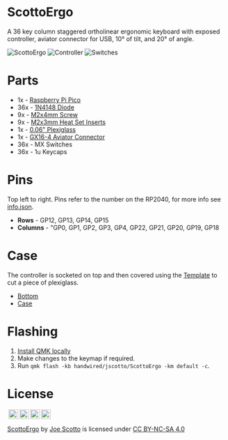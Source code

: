 # ScottoErgo

A 36 key column staggered ortholinear ergonomic keyboard with exposed controller, aviator connector for USB, 10° of tilt, and 20° of angle.

![ScottoErgo](https://user-images.githubusercontent.com/8194147/232529199-5df04fe8-fe8d-4419-95fb-40bfbbae3152.jpg)
![Controller](https://user-images.githubusercontent.com/8194147/232518358-b969c22b-45b7-4116-aa94-af1d87c005e2.jpg)
![Switches](https://user-images.githubusercontent.com/8194147/232518365-c7aed67d-2d2a-45d4-a906-33132c036207.jpg)

# Parts

-   1x - [Raspberry Pi Pico](https://amzn.to/3UqGaij)
-   36x - [1N4148 Diode](https://amzn.to/3DMbQZ5)
-   9x - [M2x4mm Screw](https://amzn.to/41ghDPs)
-   9x - [M2x3mm Heat Set Inserts](https://amzn.to/3Km2RPS)
-   1x - [0.06" Plexiglass](https://amzn.to/3UEyZ6h)
-   1x - [GX16-4 Aviator Connector](https://amzn.to/3KAytBq)
-   36x - MX Switches
-   36x - 1u Keycaps

# Pins

Top left to right. Pins refer to the number on the RP2040, for more info see [info.json](QMK/info.json).

-   **Rows** - GP12, GP13, GP14, GP15
-   **Columns** - "GP0, GP1, GP2, GP3, GP4, GP22, GP21, GP20, GP19, GP18

# Case

The controller is socketed on top and then covered using the [Template](Case/ScottoErgo%20-%20Plate.stl) to cut a piece of plexiglass.

-   [Bottom](Case/ScottoErgo%20-%20Bottom.stl)
-   [Case](Case/ScottoErgo%20-%20Case.stl)

# Flashing

1. [Install QMK locally](https://github.com/qmk/qmk_firmware)
2. Make changes to the keymap if required.
3. Run `qmk flash -kb handwired/jscotto/ScottoErgo -km default -c`.

# License

<img style="height:22px!important;margin-left:3px;vertical-align:text-bottom;" src="https://mirrors.creativecommons.org/presskit/icons/cc.svg?ref=chooser-v1"><img style="height:22px!important;margin-left:3px;vertical-align:text-bottom;" src="https://mirrors.creativecommons.org/presskit/icons/by.svg?ref=chooser-v1"><img style="height:22px!important;margin-left:3px;vertical-align:text-bottom;" src="https://mirrors.creativecommons.org/presskit/icons/nc.svg?ref=chooser-v1"><img style="height:22px!important;margin-left:3px;vertical-align:text-bottom;" src="https://mirrors.creativecommons.org/presskit/icons/sa.svg?ref=chooser-v1"></a></p>

<p xmlns:cc="http://creativecommons.org/ns#" xmlns:dct="http://purl.org/dc/terms/"><a property="dct:title" rel="cc:attributionURL" href="https://github.com/joe-scotto/keyboards/tree/main/ScottoErgo">ScottoErgo</a> by <a rel="cc:attributionURL dct:creator" property="cc:attributionName" href="https://github.com/joe-scotto">Joe Scotto</a> is licensed under <a href="http://creativecommons.org/licenses/by-nc-sa/4.0/?ref=chooser-v1" target="_blank" rel="license noopener noreferrer" style="display:inline-block;">CC BY-NC-SA 4.0
